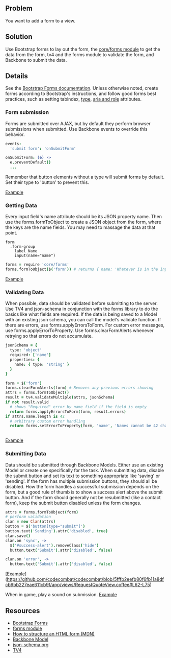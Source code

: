 ## Problem
You want to add a form to a view.

## Solution
Use Bootstrap forms to lay out the form, the [core/forms module](https://github.com/codecombat/codecombat/blob/master/app/core/forms.coffee) to get the data from the form, tv4 and the forms module to validate the form, and Backbone to submit the data.

## Details
See the [Bootstrap Forms documentation](http://getbootstrap.com/css/#forms). Unless otherwise noted, create forms according to Bootstrap's instructions, and follow good forms best practices, such as setting tabindex, [type](https://developer.mozilla.org/en-US/docs/Web/Guide/HTML/Forms/How_to_structure_an_HTML_form#The_<input>_element), [aria and role](https://developer.mozilla.org/en-US/docs/Web/Guide/HTML/Forms/How_to_structure_an_HTML_form#Using_ARIA_to_structure_HTML_forms) attributes.

### Form submission
Forms are submitted over AJAX, but by default they perform browser submissions when submitted. Use Backbone events to override this behavior.

```coffeescript
events:
  'submit form': 'onSubmitForm'

onSubmitForm: (e) ->
  e.preventDefault()
  ...
```

Remember that button elements without a type will submit forms by default. Set their type to 'button' to prevent this.

[Example](https://github.com/codecombat/codecombat/blob/5fffb2eefb80f6fb11a8dfcb9bb227eae611cb9f/app/views/RequestQuoteView.coffee#L49)

### Getting Data
Every input field's name attribute should be its JSON property name. Then use the forms.formToObject to create a JSON object from the form, where the keys are the name fields. You may need to massage the data at that point.

```jade
form
  .form-group
    label Name
    input(name="name")
```

```coffeescript
forms = require 'core/forms'
forms.formToObject($('form')) # returns { name: 'Whatever is in the input' }
```

[Example](https://github.com/codecombat/codecombat/blob/5fffb2eefb80f6fb11a8dfcb9bb227eae611cb9f/app/views/RequestQuoteView.coffee#L51-L53)

### Validating Data
When possible, data should be validated before submitting to the server. Use TV4 and json-schema in conjunction with the forms library to do the basics like what fields are required. If the data is being saved to a Model with an existing json schema, you can call the model's validate function. If there are errors, use forms.applyErrorsToForm. For custom error messages, use forms.applyErrorToProperty. Use forms.clearFormAlerts whenever retrying so that errors do not accumulate.

```coffeescript
jsonSchema = {
  type: 'object'
  required: ['name']
  properties: {
    name: { type: 'string' }
  }
}

form = $('form')
forms.clearFormAlerts(form) # Removes any previous errors showing
attrs = forms.formToObject()
result = tv4.validateMultiple(attrs, jsonSchema)
if not result.valid
  # shows "Required" error by name field if the field is empty
  return forms.applyErrorsToForm(form, result.errors)
if attrs.name.length is 42
  # arbitrary custom error handling
  return forms.setErrorToProperty(form, 'name', 'Names cannot be 42 characters long')
  
```

[Example](https://github.com/codecombat/codecombat/blob/5fffb2eefb80f6fb11a8dfcb9bb227eae611cb9f/app/views/RequestQuoteView.coffee#L54-L61)

### Submitting Data
Data should be submitted through Backbone Models. Either use an existing Model or create one specifically for the task. When submitting data, disable the submit button and set its text to something appropriate like 'saving' or 'sending'. If the form has multiple submission buttons, they should all be disabled. How the form handles a successful submission depends on the form, but a good rule of thumb is to show a success alert above the submit button. And if the form should generally not be resubmitted (like a contact form), keep the submit button disabled unless the form changes.

```coffeescript
attrs = forms.formToObject(form)
# perform validation
clan = new Clan(attrs)
button = $('button[type="submit"]')
button.text('Sending').attr('disabled', true)
clan.save()
clan.on 'sync', ->
  $('#success-alert').removeClass('hide')
  button.text('Submit').attr('disabled', false)

clan.on 'error', ->
  button.text('Submit').attr('disabled', false)
```

[Example]
(https://github.com/codecombat/codecombat/blob/5fffb2eefb80f6fb11a8dfcb9bb227eae611cb9f/app/views/RequestQuoteView.coffee#L62-L75)

When in game, play a sound on submission. [Example](https://github.com/codecombat/codecombat/blob/master/app/views/play/level/modal/ReloadLevelModal.coffee#L12)

## Resources
* [Bootstrap Forms](http://getbootstrap.com/css/#forms)
* [forms module](https://github.com/codecombat/codecombat/blob/master/app/core/forms.coffee)
* [How to structure an HTML form (MDN)](https://developer.mozilla.org/en-US/docs/Web/Guide/HTML/Forms/How_to_structure_an_HTML_form)
* [Backbone Model](http://backbonejs.org/#Model)
* [json-schema.org](http://json-schema.org/)
* [TV4](https://github.com/geraintluff/tv4)
